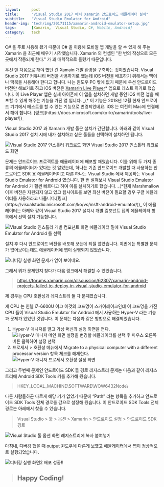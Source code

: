 ```yaml
---
layout:     post
title:      "Visual Studio 2017 에서 Xamarin 안드로이드 에뮬레이터 설치"
subtitle:   "Visual Studio Emulator for Android"
header-img: "tech/img/20171115/xamarin-android-emulator-setup.jpg"
tags:       [Xamarin,  Visual Studio, C#, Mobile, Android]
category:   tech
---
```

<p>
C# 을 주로 사용해 왔기 때문에 C# 을 이용해 모바일 앱 개발을 할 수 있게 해 주는 Xamarin 을 최근에 배우기 시작했습니다. 
Xamarin 의 컨셉인 "한 번의 작성으로 모든 곳에서 작동되게 한다." 가 꽤 매력적으로 들렸기 때문입니다.
</p>
<p>
우선 맨 처음으로 해야 했던 건 Xamain 개발 환경을 구축하는 것이었습니다. 
Visual Studio 2017 커뮤니티 버전을 사용하기로 했는데 iOS 버전을 배포하기 위해서는 맥이나 맥북을 사용해야 한다고 합니다. 
나는 윈도우 PC 밖에 없기 때문에 우선 안드로이드 버전만 해보기로 하고 iOS 버전은 
<a href="https://www.xamarin.com/live" target="_blank">Xamarin Live Player</a>* 앱으로 테스트 하기로 했습니다. 
이 Live Player 앱은 실제 아이폰에 이 앱을 설치하면 개발 중인 iOS 버전 앱을 배포할 수 있게 해주는 기능을 가진 앱 입니다. _(* 이 기능은 2018년 12월 현재 안드로이드 기기에서 테스트를 할 수 있는 기능으로 변경되었네요. iOS 는 여전히 Mac에 연결해서 해야 합니다. [링크](https://docs.microsoft.com/ko-kr/xamarin/tools/live-player/))_
</p>
<p>
Visual Studio 2017 과 Xamarin 개발 툴은 설치가 간단합니다. 
아래와 같이 Visual Studio 2017 설치 시에 내가 설치하고 싶은 툴들을 선택하여 설치하면 됩니다.
</p>
<a class="popupImg">
    <img src="https://developer.xamarin.com/guides/cross-platform/troubleshooting/questions/visualstudio-2017-rc/Images/install1-orig.png" alt="Visual Studio 2017 인스톨러 워크로드 화면">
</a>
<span class="caption text-muted">Visual Studio 2017 인스톨러 워크로드 화면</span>
<p>
문제는 안드로이드 프로젝트를 에뮬레이터에 배포할 때였습니다. 
이를 위해 두 가지 종류의 에뮬레이터가 있다는 것 알았는데, 
하나는 기존 안드로이드 개발할 때 사용하는 안드로이드 SDK 용 에뮬레이터이고 
다른 하나는 Visual Studio 에서 제공하는 Visual Studio Emulator for Android 였습니다. 
한 번 살펴보니 Visual Studio Emulator for Android 가 훨씬 빠르다고 하여 이를 설치하기로 했습니다. _(*현재 Marshmallow 이후 버전은 지원되지 않고 있고 웹사이트를 보면 최신 버전이 필요할 경우 구글 에뮬레이터를 사용하라고 나옵니다.[링크](https://visualstudio.microsoft.com/ko/vs/msft-android-emulator/))_
이 에뮬레이터는 아래와 같이 Visual Studio 2017 설치시 개별 컴포넌트 탭의 에뮬레이터 항목에서 선택 설치 가능합니다.
</p>
<a class="popupImg">
    <img src="https://social.msdn.microsoft.com/Forums/getfile/1012756" alt="Visual Studio 인스톨러 개별 컴포넌트 화면">
</a>
<span class="caption text-muted">에뮬레이터 밑에 Visual Studio Emulator for Android 를 선택</span>
<p>
설치 후 다시 안드로이드 버전을 배포해 보는데 되질 않았습니다. 
이번에는 특별한 문제가 없어보이는데도 에뮬레이터에 앱이 실행되지 않았습니다.
</p>
<a class="popupImg">
    <img src="{{ site.baseurl }}/tech/img/20171115/xamarin-android-emulator-setup1.jpg" alt="디버깅 실행 화면">
</a>
<span class="caption text-muted">문제가 없어 보이네요.</span>
<p>
그래서 뭐가 문제인지 찾다가 다음 링크에서 해결할 수 있었습니다.
</p>
<blockquote><a href="https://forums.xamarin.com/discussion/62307/xamarin-android-projects-failed-to-deploy-in-visual-studio-emulator-for-android" target="_blank">https://forums.xamarin.com/discussion/62307/xamarin-android-projects-failed-to-deploy-in-visual-studio-emulator-for-android</a></blockquote>
<p>
제 경우는 CPU 호환성과 레지스트리 둘 다 문제였습니다.
</p>
<p>
제 CPU 는 인텔 i7-6600U 이고 이것의 코드명이 스카이레이크인데 이 코드명을 가진 CPU 들이 
Visual Studio Emulator for Android 에서 사용하는 Hyper-V 라는 기능과 문제가 있었던 것입니다. 
이 문제는 다음과 같은 방법으로 해결되었습니다.
</p>
<ol>
    <li>Hyper-V 매니저를 열고 가상 머신의 설정 화면을 연다.</li>
    <a class="popupImg">
        <img src="{{ site.baseurl }}/tech/img/20171115/xamarin-android-emulator-setup2.jpg" alt="Hyper-V 매니저 메인 화면">
    </a>
    <span class="caption text-muted">설정을 변경할 에뮬레이터를 선택 후 마우스 오른쪽 버튼 클릭하여 설정 선택</span>
    <li>프로세서 > 호환성 메뉴에서 Migrate to a physical computer with a different processor version 항목 체크를 해제한다.</li>
    <a class="popupImg">
        <img src="{{ site.baseurl }}/tech/img/20171115/xamarin-android-emulator-setup3.jpg" alt="Hyper-V 매니저 프로세서 호환성 설정 화면">
    </a>
</ol>
<p>
그리고 두번째 문제인 안드로이드 SDK 툴 경로 레지스트리 문제는 다음과 같이 레지스트리에 Android SDK Tools 키를 추가해 줬습니다.
<blockquote>HKEY_LOCAL_MACHINE\SOFTWARE\WOW6432Node\</blockquote> 
다른 사람들하곤 다르게 해당 키가 없었기 때문에 “Path” 라는 항목을 추가하고 안드로이드 SDK Tools 전체 경로를 값으로 설정해 줬습니다. 
이 안드로이드 SDK Tools 전체 경로는 아래에서 찾을 수 있습니다.
<blockquote>Visual Studio > 툴 > 옵션 > Xamarin > 안드로이드 설정 > 안드로이드 SDK 경로</blockquote>
</p>
<a class="popupImg">
    <img src="{{ site.baseurl }}/tech/img/20171115/xamarin-android-emulator-setup4.jpg" alt="Visual Studio 툴 옵션 화면">
</a>
<span class="caption text-muted">레지스트리에 복사 붙여넣기</span>
<p>
마침내, 디버깅 했을 때 output 윈도우에 다른게 보였고 에뮬레이터에서 앱이 정상적으로 실행되었습니다.
</p>
<a class="popupImg">
    <img src="{{ site.baseurl }}/tech/img/20171115/xamarin-android-emulator-setup5.jpg" alt="디버깅 실행 화면2">
</a>
<span class="caption text-muted">배포 성공!!</span>
<blockquote><h2 class="section-heading">Happy Coding!</h2></blockquote>